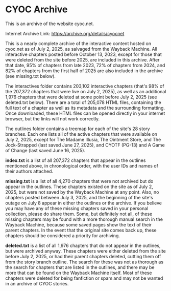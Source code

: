 # CYOC Archive
This is an archive of the website cyoc.net.

Internet Archive Link: https://archive.org/details/cyocnet

This is a nearly complete archive of the interactive content hosted on cyoc.net as of July 2, 2025, as salvaged from the Wayback Machine. All interactive chapters posted before October 13, 2023, except for those that were deleted from the site before 2025, are included in this archive. After that date, 95% of chapters from late 2023, 72% of chapters from 2024, and 82% of chapters from the first half of 2025 are also included in the archive (see missing.txt below).

The interactives folder contains 203,102 interactive chapters (that's 98% of the 207,372 chapters that were live on July 2, 2025), as well as an additional 1,976 chapters that were deleted at some point before July 2, 2025 (see deleted.txt below). There are a total of 205,078 HTML files, containing the full text of a chapter as well as its metadata and the surrounding formatting. Once downloaded, these HTML files can be opened directly in your internet browser, but the links will not work correctly.

The outlines folder contains a treemap for each of the site's 28 story branches. Each one lists all of the active chapters that were available on July 2, 2025, except for The Madame Illusia, The Ointment Store, and The Jock-Strapped (last saved June 27, 2025), and CYOTF (PG-13) and A Game of Change (last saved June 16, 2025).

**index.txt** is a list of all 207,372 chapters that appear in the outlines mentioned above, in chronological order, with the user IDs and names of their authors attached.

**missing.txt** is a list of all 4,270 chapters that were not archived but do appear in the outlines. These chapters existed on the site as of July 2, 2025, but were not saved by the Wayback Machine at any point. Also, no chapters posted between July 3, 2025, and the beginning of the site's outage on July 8 appear in either the outlines or the archive. If you believe you may have any of these missing chapters saved in your personal collection, please do share them. Some, but definitely not all, of these missing chapters may be found with a more thorough manual search in the Wayback Machine, because some saved pages show the text of their parent chapters. In the event that the original site comes back up, these chapters should be considered a priority for archiving.

**deleted.txt** is a list of all 1,976 chapters that do not appear in the outlines, but were archived anyway. These chapters were either deleted from the site before July 2, 2025, or had their parent chapters deleted, cutting them off from the story branch outline. The search for these was not as thorough as the search for chapters that are listed in the outlines, and there may be more that can be found on the Wayback Machine itself. Most of these chapters were deleted for being fanfiction or spam and may not be wanted in an archive of CYOC stories.